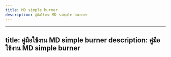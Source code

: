 ```yaml
---
title: MD simple burner
description: คู่มือใช้งาน MD simple burner
---
```

---
title: คู่มือใช้งาน MD simple burner
description: คู่มือใช้งาน MD simple burner
---
